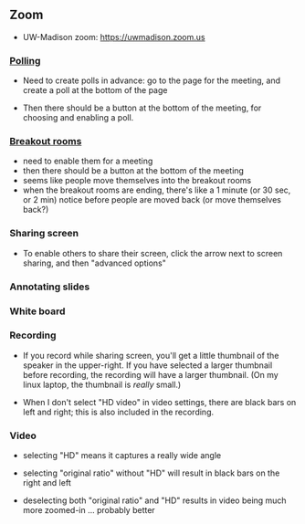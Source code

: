 ## Zoom

- UW-Madison zoom: <https://uwmadison.zoom.us>

### [Polling](https://support.zoom.us/hc/en-us/articles/213756303-Polling-for-meetings)

  - Need to create polls in advance: go to the page for the meeting, and create a poll at the
   bottom of the page

  - Then there should be a button at the bottom of the meeting, for
    choosing and enabling a poll.

### [Breakout rooms](https://support.zoom.us/hc/en-us/articles/206476313-Managing-Breakout-Rooms)

  - need to enable them for a meeting
  - then there should be a button at the bottom of the meeting
  - seems like people move themselves into the breakout rooms
  - when the breakout rooms are ending, there's like a 1 minute (or 30
    sec, or 2 min) notice before people are moved back (or move
    themselves back?)

### Sharing screen

- To enable others to share their screen, click the arrow next to
  screen sharing, and then "advanced options"

### Annotating slides

### White board

### Recording

- If you record while sharing screen, you'll get a little thumbnail of
  the speaker in the upper-right. If you have selected a larger
  thumbnail before recording, the recording will have a larger
  thumbnail. (On my linux laptop, the thumbnail is _really_ small.)

- When I don't select "HD video" in video settings, there are black
  bars on left and right; this is also included in the recording.

### Video

- selecting "HD" means it captures a really wide angle

- selecting "original ratio" without "HD" will result in black bars on
  the right and left

- deselecting both "original ratio" and "HD" results in video being
  much more zoomed-in ... probably better
